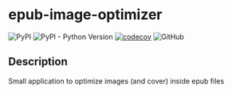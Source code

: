 # epub-image-optimizer

![PyPI](https://img.shields.io/pypi/v/epub-image-optimizer) ![PyPI - Python Version](https://img.shields.io/pypi/pyversions/epub-image-optimizer) [![codecov](https://codecov.io/gh/Jabbo16/epub-image-optimizer/branch/main/graph/badge.svg?token=FCE3APT4ZP)](https://codecov.io/gh/Jabbo16/epub-image-optimizer) ![GitHub](https://img.shields.io/github/license/jabbo16/epub-image-optimizer)

## Description

Small application to optimize images (and cover) inside epub files
